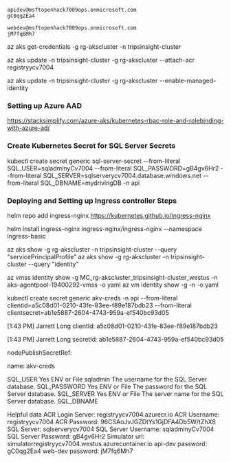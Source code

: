 


    apidev@msftopenhack7009ops.onmicrosoft.com
    gC0qg2Ea4

    webdev@msftopenhack7009ops.onmicrosoft.com
    jM7fq6Mh7


az aks get-credentials -g rg-akscluster -n tripsinsight-cluster

az aks update -n tripsinsight-cluster -g rg-akscluster --attach-acr registryycv7004

az aks update -n tripsinsight-cluster -g rg-akscluster --enable-managed-identity

### Setting up Azure AAD
https://stacksimplify.com/azure-aks/kubernetes-rbac-role-and-rolebinding-with-azure-ad/


### Create Kubernetes Secret for SQL Server Secrets
kubectl create secret generic  sql-server-secret --from-literal SQL_USER=sqladminyCv7004 --from-literal SQL_PASSWORD=gB4gv6Hr2 --from-literal SQL_SERVER=sqlserverycv7004.database.windows.net --from-literal SQL_DBNAME=mydrivingDB -n api


### Deploying and Setting up Ingress controller Steps
helm repo add ingress-nginx https://kubernetes.github.io/ingress-nginx

helm install ingress-nginx ingress-nginx/ingress-nginx --namespace ingress-basic 


az aks show -g rg-akscluster -n tripsinsight-cluster --query "servicePrincipalProfile"
az aks show -g rg-akscluster -n tripsinsight-cluster --query "identity"

az vmss identity show -g MC_rg-akscluster_tripsinsight-cluster_westus  -n aks-agentpool-19400292-vmss -o yaml
az vm identity show -g <resource group> -n <vm name> -o yaml


kubectl create secret generic akv-creds -n api  --from-literal clientid=a5c08d01-0210-43fe-83ee-f89e187bdb23 --from-literal clientsecret=ab1e5887-2604-4743-959a-ef540bc93d05

[1:43 PM] Jarrett Long
clientId: a5c08d01-0210-43fe-83ee-f89e187bdb23

[1:43 PM] Jarrett Long
secretId: ab1e5887-2604-4743-959a-ef540bc93d05



nodePublishSecretRef:

name: akv-creds






SQL_USER	Yes	ENV or File	sqladmin	The username for the SQL Server database.
SQL_PASSWORD	Yes	ENV or File		The password for the SQL Server database.
SQL_SERVER	Yes	ENV or File		The server name for the SQL Server database.
SQL_DBNAME

Helpful data
ACR Login Server: registryycv7004.azurecr.io
ACR Username: registryycv7004
ACR Password: 96CSAoJvJGZDtYs1GjDFA4Db5W/tZhX8
SQL Server: sqlserverycv7004
SQL Server Username: sqladminyCv7004
SQL Server Password: gB4gv6Hr2
Simulator url: simulatorregistryycv7004.westus.azurecontainer.io
api-dev password: gC0qg2Ea4
web-dev password: jM7fq6Mh7